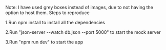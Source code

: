 Note: I have used grey boxes instead of images, due to not having the option to host them.
Steps to reproduce

1.Run npm install to install all the dependencies

2.Run "json-server --watch db.json --port 5000" to start the mock server

3.Run "npm run dev" to start the app
